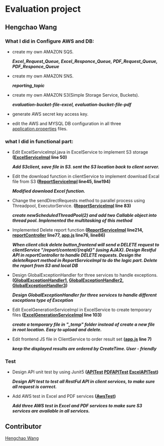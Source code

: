 # Evaluation project
## Hengchao Wang
### What I did in Configure AWS and DB:
* create my own AMAZON SQS.

	***Excel_Request_Queue, Excel_Responce_Queue, PDF_Request_Queue, PDF_Responce_Queue***
	
* create my own AMAZON SNS.

	***reporting_topic***
	
* create my own AMAZON S3(Simple Storage Service, Buckets).

	***evaluation-bucket-file-excel, evaluation-bucket-file-pdf***

* generate AWS secret key access key.

* edit the AWS and MYSQL DB configuration in all three [application.properties](ClientService/src/main/resources/application.properties) files. 

### what I did in functional part:
* Edit ExcelServiceImpl.java in ExcelService to implement S3 storage 
**([ExcelServiceImpl](ExcelService/src/main/java/com/antra/evaluation/reporting_system/service/ExcelServiceImpl.java) line 50)**
	
	***Add S3client, save file in S3. sent the S3 location back to client server.***
	
* Edit the download function in clientService to implement download Excal file from S3 
**([ReportServiceImpl](ClientService/src/main/java/com/antra/report/client/service/ReportServiceImpl.java) line45, line194)**

    ***Modified download Excel function.***

* Change the sendDirectRequests method to parallel process using Threadpool, ExecutorService.
**([ReportServiceImpl](ClientService/src/main/java/com/antra/report/client/service/ReportServiceImpl.java) line 83)**

    ***create newScheduledThreadPool(2) and add two Callable<Void> object into thread pool. Implemented the multitasking of this method***    

* Implemented Delete report function 
**([ReportServiceImpl](ClientService/src/main/java/com/antra/report/client/service/ReportServiceImpl.java) line214, 
[reportController](ClientService/src/main/java/com/antra/report/client/controller/ReportController.java) line77, 
[app.js](ClientService/src/main/resources/static/app.js) line76, line86)**

    ***When client click delete button,frontend will send a DELETE request to clientService 
    "/report/content/{reqId}" (using AJAX). Design Restful API in reportController to handle DELETE requests. 
    Design the deleteReport method in ReportServiceImpl to do the logic part. Delete the report from S3 and local DB***

* Design GlobalExceptionHandler for three services to handle exceptions. 
**([GlobalExceptionHandler1](ClientService/src/main/java/com/antra/report/client/exceptionHandler/GlobalExceptionHandler.java),
[GlobalExceptionHandler2](ExcelService/src/main/java/com/antra/evaluation/reporting_system/exceptionHandler/GlobalExceptionHandler.java),
[GlobalExceptionHandler3](PDFService/src/main/java/com/antra/evaluation/reporting_system/ExcaptionHandler/GlobalExceptionHandler.java))**
    
    ***Design GlobalExceptionHandler for three services to handle different exceptions type of Exception***

* Edit ExcelGenerationServiceImpl in ExcelService to create temporary files 
**([ExcelGenerationServiceImpl](ExcelService/src/main/java/com/antra/evaluation/reporting_system/service/ExcelGenerationServiceImpl.java) line 103)**
	
	***create a temporary file in "_temp" folder instead of create a new file in root location. Easy to upload and delete.***

* Edit frontend JS file in ClientService to order result set 
**([app.js](ClientService/src/main/resources/static/app.js) line 7)**

	***keep the displayed results are ordered by CreateTime. User - friendly*** 

### Test

* Design API unit test by using Junit5 
**([APITest](ClientService/src/test/java/com/antra/report/client/APITest.java)
[PDFAPITest](PDFService/src/test/java/com/antra/evaluation/reporting_system/PDFAPITest.java)
[ExcelAPITest](ExcelService/src/test/java/com/antra/evaluation/reporting_system/ExcelAPITest.java))**

    ***Design API test to test all RestFul API in client services, to make sure all request is correct.***    

* Add AWS test in Excel and PDF services
**([AwsTest](ClientService/src/test/java/com/antra/evaluation/reporting_system/AwsTest.java))**

    ***Add three AWS test in Excel and PDF services to make sure S3 services are available in all services.***
    
## Contributor
[Hengchao Wang](https://github.com/hensby)